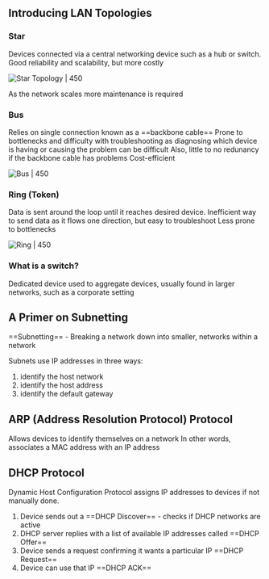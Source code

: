## Introducing LAN Topologies

### Star
Devices connected via a central networking device such as a hub or switch.
Good reliability and scalability, but more costly

![Star Topology | 450](https://assets.tryhackme.com/additional/networking-fundamentals/intro-to-lan/star.png)

As the network scales more maintenance is required


### Bus
Relies on single connection known as a ==backbone cable== 
Prone to bottlenecks and difficulty with troubleshooting as diagnosing which device is having or causing the problem can be difficult
Also, little to no redunancy if the backbone cable has problems
Cost-efficient

![Bus | 450](https://assets.tryhackme.com/additional/networking-fundamentals/intro-to-lan/bus.png)

### Ring (Token)
Data is sent around the loop until it reaches desired device.
Inefficient way to send data as it flows one direction, but easy to troubleshoot
Less prone to bottlenecks

![Ring | 450](https://assets.tryhackme.com/additional/networking-fundamentals/intro-to-lan/ring.png)


### What is a switch?
Dedicated device used to aggregate devices, usually found in larger networks, such as a corporate setting


## A Primer on Subnetting
==Subnetting== - Breaking a network down into smaller, networks within a network

Subnets use IP addresses in three ways:
1. identify the host network
2. identify the host address
3. identify the default gateway


## ARP (Address Resolution Protocol) Protocol

Allows devices to identify themselves on a network
In other words, associates a MAC address with an IP address

## DHCP Protocol

Dynamic Host Configuration Protocol assigns IP addresses to devices if not manually done.
 1. Device sends out a ==DHCP Discover== - checks if DHCP networks are active
 2. DHCP server replies with a list of available IP addresses called ==DHCP Offer==
 3. Device sends a request confirming it wants a particular IP ==DHCP Request==
 4. Device can use that IP ==DHCP ACK==
 








